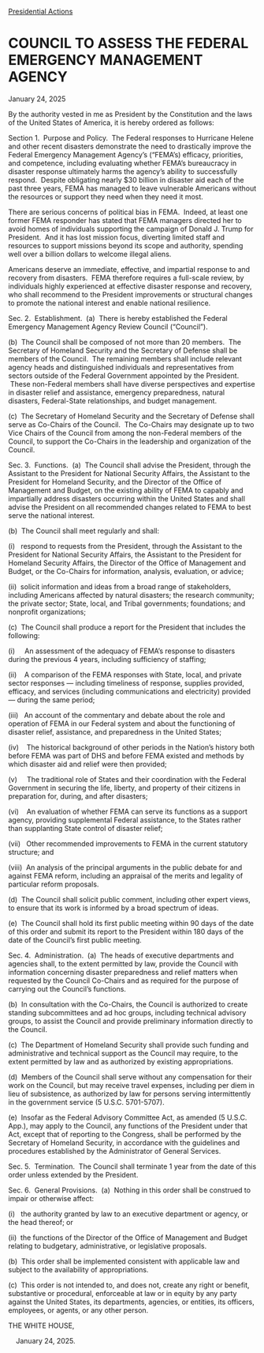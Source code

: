 [Presidential Actions](https://www.whitehouse.gov/presidential-actions/)

# 					COUNCIL TO ASSESS THE FEDERAL EMERGENCY MANAGEMENT AGENCY				

January 24, 2025

By the authority vested in me as President by the Constitution and the laws of the United States of America, it is hereby ordered as follows:

Section 1.  Purpose and Policy.  The Federal responses to Hurricane Helene and other recent disasters demonstrate the need to drastically improve the Federal Emergency Management Agency’s (“FEMA’s) efficacy, priorities, and competence, including evaluating whether FEMA’s bureaucracy in disaster response ultimately harms the agency’s ability to successfully respond.  Despite obligating nearly $30 billion in disaster aid each of the past three years, FEMA has managed to leave vulnerable Americans without the resources or support they need when they need it most.

There are serious concerns of political bias in FEMA.  Indeed, at least one former FEMA responder has stated that FEMA managers directed her to avoid homes of individuals supporting the campaign of Donald J. Trump for President.  And it has lost mission focus, diverting limited staff and resources to support missions beyond its scope and authority, spending well over a billion dollars to welcome illegal aliens.

Americans deserve an immediate, effective, and impartial response to and recovery from disasters.  FEMA therefore requires a full-scale review, by individuals highly experienced at effective disaster response and recovery, who shall recommend to the President improvements or structural changes to promote the national interest and enable national resilience.

Sec. 2.  Establishment.  (a)  There is hereby established the Federal Emergency Management Agency Review Council (“Council”).

(b)  The Council shall be composed of not more than 20 members.  The Secretary of Homeland Security and the Secretary of Defense shall be members of the Council.  The remaining members shall include relevant agency heads and distinguished individuals and representatives from sectors outside of the Federal Government appointed by the President.  These non-Federal members shall have diverse perspectives and expertise in disaster relief and assistance, emergency preparedness, natural disasters, Federal-State relationships, and budget management.

(c)  The Secretary of Homeland Security and the Secretary of Defense shall serve as Co-Chairs of the Council.  The Co-Chairs may designate up to two Vice Chairs of the Council from among the non-Federal members of the Council, to support the Co-Chairs in the leadership and organization of the Council.

Sec. 3.  Functions.  (a)  The Council shall advise the President, through the Assistant to the President for National Security Affairs, the Assistant to the President for Homeland Security, and the Director of the Office of Management and Budget, on the existing ability of FEMA to capably and impartially address disasters occurring within the United States and shall advise the President on all recommended changes related to FEMA to best serve the national interest.

(b)  The Council shall meet regularly and shall:

(i)   respond to requests from the President, through the Assistant to the President for National Security Affairs, the Assistant to the President for Homeland Security Affairs, the Director of the Office of Management and Budget, or the Co-Chairs for information, analysis, evaluation, or advice;

(ii)  solicit information and ideas from a broad range of stakeholders, including Americans affected by natural disasters; the research community; the private sector; State, local, and Tribal governments; foundations; and nonprofit organizations;

(c)  The Council shall produce a report for the President that includes the following:

(i)     An assessment of the adequacy of FEMA’s response to disasters during the previous 4 years, including sufficiency of staffing;

(ii)    A comparison of the FEMA responses with State, local, and private sector responses — including timeliness of response, supplies provided, efficacy, and services (including communications and electricity) provided — during the same period;

(iii)   An account of the commentary and debate about the role and operation of FEMA in our Federal system and about the functioning of disaster relief, assistance, and preparedness in the United States;

(iv)    The historical background of other periods in the Nation’s history both before FEMA was part of DHS and before FEMA existed and methods by which disaster aid and relief were then provided;

(v)     The traditional role of States and their coordination with the Federal Government in securing the life, liberty, and property of their citizens in preparation for, during, and after disasters;

(vi)    An evaluation of whether FEMA can serve its functions as a support agency, providing supplemental Federal assistance, to the States rather than supplanting State control of disaster relief;

(vii)   Other recommended improvements to FEMA in the current statutory structure; and

(viii)  An analysis of the principal arguments in the public debate for and against FEMA reform, including an appraisal of the merits and legality of particular reform proposals.

(d)  The Council shall solicit public comment, including other expert views, to ensure that its work is informed by a broad spectrum of ideas.

(e)  The Council shall hold its first public meeting within 90 days of the date of this order and submit its report to the President within 180 days of the date of the Council’s first public meeting.

Sec. 4.  Administration.  (a)  The heads of executive departments and agencies shall, to the extent permitted by law, provide the Council with information concerning disaster preparedness and relief matters when requested by the Council Co-Chairs and as required for the purpose of carrying out the Council’s functions.

(b)  In consultation with the Co-Chairs, the Council is authorized to create standing subcommittees and ad hoc groups, including technical advisory groups, to assist the Council and provide preliminary information directly to the Council.

(c)  The Department of Homeland Security shall provide such funding and administrative and technical support as the Council may require, to the extent permitted by law and as authorized by existing appropriations.

(d)  Members of the Council shall serve without any compensation for their work on the Council, but may receive travel expenses, including per diem in lieu of subsistence, as authorized by law for persons serving intermittently in the government service (5 U.S.C. 5701-5707).

(e)  Insofar as the Federal Advisory Committee Act, as amended (5 U.S.C. App.), may apply to the Council, any functions of the President under that Act, except that of reporting to the Congress, shall be performed by the Secretary of Homeland Security, in accordance with the guidelines and procedures established by the Administrator of General Services.

Sec. 5.  Termination.  The Council shall terminate 1 year from the date of this order unless extended by the President.

Sec. 6.  General Provisions.  (a)  Nothing in this order shall be construed to impair or otherwise affect:

(i)   the authority granted by law to an executive department or agency, or the head thereof; or

(ii)  the functions of the Director of the Office of Management and Budget relating to budgetary, administrative, or legislative proposals.

(b)  This order shall be implemented consistent with applicable law and subject to the availability of appropriations.

(c)  This order is not intended to, and does not, create any right or benefit, substantive or procedural, enforceable at law or in equity by any party against the United States, its departments, agencies, or entities, its officers, employees, or agents, or any other person.

THE WHITE HOUSE,

    January 24, 2025.
